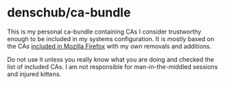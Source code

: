 denschub/ca-bundle
==================

This is my personal ca-bundle containing CAs I consider trustworthy enough to
be included in my systems configuration. It is mostly based on the CAs
[included in Mozilla Firefox](https://hg.mozilla.org/mozilla-central/raw-file/default/security/nss/lib/ckfw/builtins/certdata.txt)
with my own removals and additions.

Do not use it unless you really know what you are doing and checked the list of
included CAs. I am not responsible for man-in-the-middled sessions and injured
kittens.
